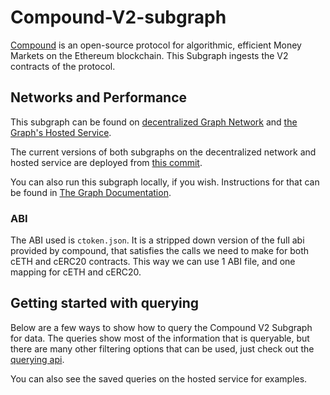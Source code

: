 # Compound-V2-subgraph

[Compound](https://compound.finance/) is an open-source protocol for algorithmic, efficient Money Markets on the Ethereum blockchain. This Subgraph ingests the V2 contracts of the protocol.

## Networks and Performance

This subgraph can be found on [decentralized Graph Network](https://thegraph.com/explorer/subgraph?id=78SDqpEa8NorDfkJ9GDk1wUimsW6AKa53GWRbt83u18&view=Overview) and [the Graph's Hosted Service](https://thegraph.com/hosted-service/subgraph/zanepeycke/compound-v2-legacy).

The current versions of both subgraphs on the decentralized network and hosted service are deployed from [this commit](https://github.com/ZanePeycke/compound-v2-subgraph/commit/1cf9047f285679a91fa3c2bcbb88bf3eda61a72a). 


You can also run this subgraph locally, if you wish. Instructions for that can be found in [The Graph Documentation](https://thegraph.com/docs/quick-start).

### ABI

The ABI used is `ctoken.json`. It is a stripped down version of the full abi provided by compound, that satisfies the calls we need to make for both cETH and cERC20 contracts. This way we can use 1 ABI file, and one mapping for cETH and cERC20.

## Getting started with querying

Below are a few ways to show how to query the Compound V2 Subgraph for data. The queries show most of the information that is queryable, but there are many other filtering options that can be used, just check out the [querying api](https://github.com/graphprotocol/graph-node/blob/master/docs/graphql-api.md).

You can also see the saved queries on the hosted service for examples.


